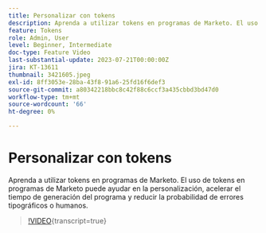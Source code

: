 ```yaml
---
title: Personalizar con tokens
description: Aprenda a utilizar tokens en programas de Marketo. El uso de tokens en programas de Marketo puede ayudar en la personalización, acelerar el tiempo de generación del programa y reducir la probabilidad de errores tipográficos o humanos.
feature: Tokens
role: Admin, User
level: Beginner, Intermediate
doc-type: Feature Video
last-substantial-update: 2023-07-21T00:00:00Z
jira: KT-13611
thumbnail: 3421605.jpeg
exl-id: 8ff3053e-28ba-43f8-91a6-25fd16f6def3
source-git-commit: a80342218bbc8c42f88c6ccf3a435cbbd3bd47d0
workflow-type: tm+mt
source-wordcount: '66'
ht-degree: 0%

---
```


# Personalizar con tokens

Aprenda a utilizar tokens en programas de Marketo. El uso de tokens en programas de Marketo puede ayudar en la personalización, acelerar el tiempo de generación del programa y reducir la probabilidad de errores tipográficos o humanos.

>[!VIDEO](https://video.tv.adobe.com/v/3421605/?learn=on){transcript=true}

